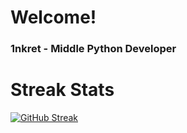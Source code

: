 # Welcome! 

### 1nkret - Middle Python Developer

# Streak Stats 
[![GitHub Streak](https://streak-stats.demolab.com?user=1nkret&theme=github-dark-blue&hide_border=true)](https://git.io/streak-stats)


